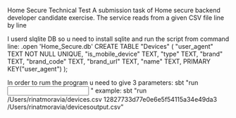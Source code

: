 Home Secure Technical Test
A submission task of Home secure backend developer candidate exercise. 
The service reads from a given CSV file line by line



I userd slqlite DB so u need to install sqlite and run the script from command line:
.open 'Home_Secure.db'
CREATE TABLE "Devices" (
	"user_agent"	TEXT NOT NULL UNIQUE,
	"is_mobile_device"	TEXT,
	"type"	TEXT,
	"brand"	TEXT,
	"brand_code"	TEXT,
	"brand_url"	TEXT,
	"name"	TEXT,
	PRIMARY KEY("user_agent")
);


In order to rum the program u need to give 3 parameters:
sbt "run <input file path> <access key> <output file path>"
example:
sbt "run /Users/rinatmoravia/devices.csv 12827733d77e0e6e5f54115a34e49da3 /Users/rinatmoravia/devicesoutput.csv"

